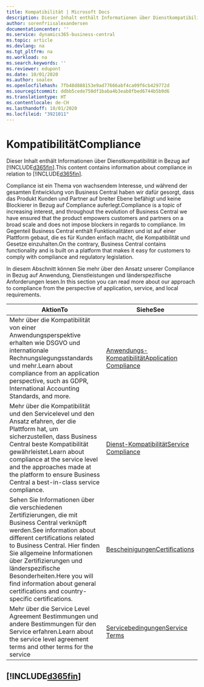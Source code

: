 ```yaml
---
title: Kompatibilität | Microsoft Docs
description: Dieser Inhalt enthält Informationen über Dienstkompatibilität in Bezug auf Business Central.
author: sorenfriisalexandersen
documentationcenter: ''
ms.service: dynamics365-business-central
ms.topic: article
ms.devlang: na
ms.tgt_pltfrm: na
ms.workload: na
ms.search.keywords: ''
ms.reviewer: edupont
ms.date: 10/01/2020
ms.author: soalex
ms.openlocfilehash: 7fb48d888153e9ad77666abf4ca09f6cb429772d
ms.sourcegitcommit: ddbb5cede750df1baba4b3eab8fbed6744b5b9d6
ms.translationtype: HT
ms.contentlocale: de-CH
ms.lasthandoff: 10/01/2020
ms.locfileid: "3921011"
---
```

# <a name="compliance"></a><span data-ttu-id="6ce4e-103">Kompatibilität</span><span class="sxs-lookup"><span data-stu-id="6ce4e-103">Compliance</span></span>

<span data-ttu-id="6ce4e-104">Dieser Inhalt enthält Informationen über Dienstkompatibilität in Bezug auf [!INCLUDE[d365fin](../includes/d365fin_md.md)].</span><span class="sxs-lookup"><span data-stu-id="6ce4e-104">This content contains information about compliance in relation to [!INCLUDE[d365fin](../includes/d365fin_md.md)].</span></span>  

<span data-ttu-id="6ce4e-105">Compliance ist ein Thema von wachsendem Interesse, und während der gesamten Entwicklung von Business Central haben wir dafür gesorgt, dass das Produkt Kunden und Partner auf breiter Ebene befähigt und keine Blockierer in Bezug auf Compliance auferlegt.</span><span class="sxs-lookup"><span data-stu-id="6ce4e-105">Compliance is a topic of increasing interest, and throughout the evolution of Business Central we have ensured that the product empowers customers and partners on a broad scale and does not impose blockers in regards to compliance.</span></span> <span data-ttu-id="6ce4e-106">Im Gegenteil Business Central enthält Funktionalitäten und ist auf einer Plattform gebaut, die es für Kunden einfach macht, die Kompatibilität und Gesetze einzuhalten.</span><span class="sxs-lookup"><span data-stu-id="6ce4e-106">On the contrary, Business Central contains functionality and is built on a platform that makes it easy for customers to comply with compliance and regulatory legislation.</span></span>

<span data-ttu-id="6ce4e-107">In diesem Abschnitt können Sie mehr über den Ansatz unserer Compliance in Bezug auf Anwendung, Dienstleistungen und länderspezifische Anforderungen lesen.</span><span class="sxs-lookup"><span data-stu-id="6ce4e-107">In this section you can read more about our approach to compliance from the perspective of application, service, and local  requirements.</span></span>

|<span data-ttu-id="6ce4e-108">**Aktion**</span><span class="sxs-lookup"><span data-stu-id="6ce4e-108">**To**</span></span>|<span data-ttu-id="6ce4e-109">**Siehe**</span><span class="sxs-lookup"><span data-stu-id="6ce4e-109">**See**</span></span>|  
|------------|-------------|  
|<span data-ttu-id="6ce4e-110">Mehr über die Kompatibilität von einer Anwendungsperspektive erhalten wie DSGVO und internationale Rechnungslegungsstandards und mehr.</span><span class="sxs-lookup"><span data-stu-id="6ce4e-110">Learn about compliance from an application perspective, such as GDPR, International Accounting Standards, and more.</span></span>|[<span data-ttu-id="6ce4e-111">Anwendungs-Kompatibilität</span><span class="sxs-lookup"><span data-stu-id="6ce4e-111">Application Compliance</span></span>](compliance-application-compliance.md)|  
|<span data-ttu-id="6ce4e-112">Mehr über die Kompatibilität und den Servicelevel und den Ansatz efahren, der die Plattform hat, um sicherzustellen, dass Business Central beste Kompatibilität gewährleistet.</span><span class="sxs-lookup"><span data-stu-id="6ce4e-112">Learn about compliance at the service level and the approaches made at the platform to ensure Business Central a best-in-class service compliance.</span></span>|[<span data-ttu-id="6ce4e-113">Dienst-Kompatibilität</span><span class="sxs-lookup"><span data-stu-id="6ce4e-113">Service Compliance</span></span>](compliance-service-compliance.md)|  
|<span data-ttu-id="6ce4e-114">Sehen Sie Informationen über die verschiedenen Zertifizierungen, die mit Business Central verknüpft werden.</span><span class="sxs-lookup"><span data-stu-id="6ce4e-114">See information about different certifications related to Business Central.</span></span> <span data-ttu-id="6ce4e-115">Hier finden Sie allgemeine Informationen über Zertifizierungen und länderspezifische Besonderheiten.</span><span class="sxs-lookup"><span data-stu-id="6ce4e-115">Here you will find information about general certifications and country-specific certifications.</span></span>|[<span data-ttu-id="6ce4e-116">Bescheinigungen</span><span class="sxs-lookup"><span data-stu-id="6ce4e-116">Certifications</span></span>](compliance-certifications.md)|  
|<span data-ttu-id="6ce4e-117">Mehr über die Service Level Agreement Bestimmungen und andere Bestimmungen für den Service erfahren.</span><span class="sxs-lookup"><span data-stu-id="6ce4e-117">Learn about the service level agreement terms and other terms for the service</span></span>|[<span data-ttu-id="6ce4e-118">Servicebedingungen</span><span class="sxs-lookup"><span data-stu-id="6ce4e-118">Service Terms</span></span>](compliance-service-compliance.md#service-terms)|  

## [!INCLUDE[d365fin](../includes/free_trial_md.md)]  
